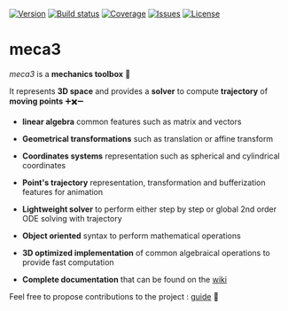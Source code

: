 [![Version](https://img.shields.io/npm/v/meca3.svg?style=flat-square)](https://www.npmjs.com/package/meca3)
[![Build status](https://img.shields.io/travis/samiBendou/meca3.svg?style=flat-square)](https://travis-ci.org/samiBendou/meca3)
[![Coverage](https://img.shields.io/coveralls/github/samiBendou/meca3.svg?style=flat-square)](https://coveralls.io/github/samiBendou/meca3)
[![Issues](https://img.shields.io/github/issues-raw/samiBendou/meca3.svg?style=flat-square)](https://github.com/samiBendou/meca3/issues)
[![License](https://img.shields.io/npm/l/meca3.svg?style=flat-square)](https://www.npmjs.com/package/meca3)

# meca3

_meca3_ is a **mechanics toolbox** :rocket:

It represents **3D space** and provides a **solver** to compute **trajectory** of **moving points** 
:heavy_plus_sign::heavy_multiplication_x::heavy_minus_sign:

- **linear algebra** common features such as matrix and vectors

- **Geometrical transformations** such as translation or affine transform

- **Coordinates systems** representation such as spherical and cylindrical coordinates

- **Point's trajectory** representation, transformation and bufferization features for animation

- **Lightweight solver** to perform either step by step or global 2nd order ODE solving with trajectory

- **Object oriented** syntax to perform mathematical operations

- **3D optimized implementation** of common algebraical operations to provide fast computation

- **Complete documentation** that can be found on the [wiki](https://github.com/samiBendou/meca3/wiki/)

Feel free to propose contributions to the project : [guide](https://github.com/samiBendou/meca3/blob/master/CONTRIBUTING.md) :satellite:
